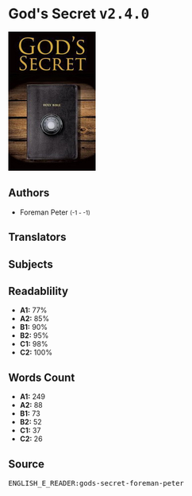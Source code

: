 # God's Secret <kbd>v2.4.0</kbd>

![](./cover.medium.jpg "")

## Authors


 - Foreman Peter <small>(-1 - -1)</small>

## Translators



## Subjects



## Readablility


 - **A1:** 77%
 - **A2:** 85%
 - **B1:** 90%
 - **B2:** 95%
 - **C1:** 98%
 - **C2:** 100%

## Words Count


 - **A1:** 249
 - **A2:** 88
 - **B1:** 73
 - **B2:** 52
 - **C1:** 37
 - **C2:** 26

## Source


<kbd>ENGLISH_E_READER:gods-secret-foreman-peter</kbd>
